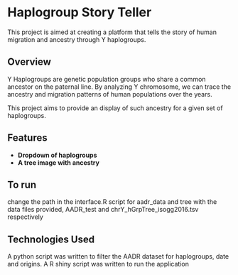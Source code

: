 # Haplogroup Story Teller

This project is aimed at creating a platform that tells the story of human migration and ancestry through Y haplogroups.

## Overview

Y Haplogroups are genetic population groups who share a common ancestor on the paternal line. By analyzing Y chromosome, we can trace the ancestry and migration patterns of human populations over the years.

This project aims to provide an display of such ancestry for a given set of haplogroups.

## Features

- **Dropdown of haplogroups**
- **A tree image with ancestry**

## To run
change the path in the interface.R script for aadr_data and tree with the data files provided, AADR_test and chrY_hGrpTree_isogg2016.tsv respectively

## Technologies Used

A python script was written to filter the AADR dataset for haplogroups, date and origins.
A R shiny script was written to run the application


 